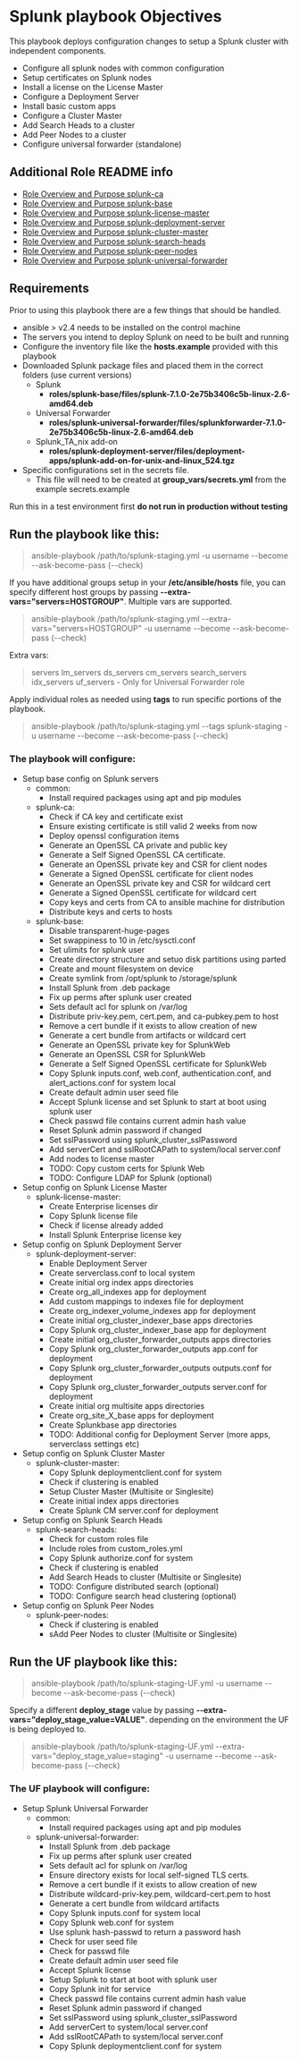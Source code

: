 # Splunk playbook Objectives
This playbook deploys configuration changes to setup a Splunk cluster with independent components.

  - Configure all splunk nodes with common configuration
  - Setup certificates on Splunk nodes
  - Install a license on the License Master
  - Configure a Deployment Server
  - Install basic custom apps
  - Configure a Cluster Master
  - Add Search Heads to a cluster
  - Add Peer Nodes to a cluster
  - Configure universal forwarder (standalone)

## Additional Role README info
- [Role Overview and Purpose splunk-ca](./roles/splunk-ca/README.md)
- [Role Overview and Purpose splunk-base](./roles/splunk-base/README.md)
- [Role Overview and Purpose splunk-license-master](./roles/splunk-license-master/README.md)
- [Role Overview and Purpose splunk-deployment-server](./roles/splunk-deployment-server/README.md)
- [Role Overview and Purpose splunk-cluster-master](./roles/splunk-cluster-master/README.md)
- [Role Overview and Purpose splunk-search-heads](./roles/splunk-search-heads/README.md)
- [Role Overview and Purpose splunk-peer-nodes](./roles/splunk-peer-nodes/README.md)
- [Role Overview and Purpose splunk-universal-forwarder](./roles/splunk-universal-forwarder/README.md)

## Requirements

Prior to using this playbook there are a few things that should be handled. 
  - ansible > v2.4 needs to be installed on the control machine
  - The servers you intend to deploy Splunk on need to be built and running
  - Configure the inventory file like the **hosts.example** provided with this playbook
  - Downloaded Splunk package files and placed them in the correct folders (use current versions)
    - Splunk
      - **roles/splunk-base/files/splunk-7.1.0-2e75b3406c5b-linux-2.6-amd64.deb**
    - Universal Forwarder
      - **roles/splunk-universal-forwarder/files/splunkforwarder-7.1.0-2e75b3406c5b-linux-2.6-amd64.deb**
    - Splunk_TA_nix add-on
      - **roles/splunk-deployment-server/files/deployment-apps/splunk-add-on-for-unix-and-linux_524.tgz**
  - Specific configurations set in the secrets file.
    - This file will need to be created at **group_vars/secrets.yml** from the example secrets.example

Run this in a test environment first **do not run in production without testing**

## Run the playbook like this:  
  >ansible-playbook /path/to/splunk-staging.yml -u username --become --ask-become-pass (--check)

If you have additional groups setup in your **/etc/ansible/hosts** file, you can specify different host groups by passing
**--extra-vars="servers=HOSTGROUP"**. Multiple vars are supported.
  >ansible-playbook /path/to/splunk-staging.yml --extra-vars="servers=HOSTGROUP" -u username --become --ask-become-pass (--check)

Extra vars:
  >servers
  >lm_servers
  >ds_servers
  >cm_servers
  >search_servers
  >idx_servers
  >uf_servers - Only for Universal Forwarder role

Apply individual roles as needed using **tags** to run specific portions of the playbook.
  >ansible-playbook /path/to/splunk-staging.yml --tags splunk-staging -u username --become --ask-become-pass (--check)

### The playbook will configure:
- Setup base config on Splunk servers
  - common:
    - Install required packages using apt and pip modules
  - splunk-ca:
    - Check if CA key and certificate exist
    - Ensure existing certificate is still valid 2 weeks from now
    - Deploy openssl configuration items
    - Generate an OpenSSL CA private and public key
    - Generate a Self Signed OpenSSL CA certificate.
    - Generate an OpenSSL private key and CSR for client nodes
    - Generate a Signed OpenSSL certificate for client nodes
    - Generate an OpenSSL private key and CSR for wildcard cert
    - Generate a Signed OpenSSL certificate for wildcard cert
    - Copy keys and certs from CA to ansible machine for distribution
    - Distribute keys and certs to hosts
  - splunk-base:
    - Disable transparent-huge-pages
    - Set swappiness to 10 in /etc/sysctl.conf
    - Set ulimits for splunk user
    - Create directory structure and setuo disk partitions using parted
    - Create and mount filesystem on device
    - Create symlink from /opt/splunk to /storage/splunk
    - Install Splunk from .deb package
    - Fix up perms after splunk user created
    - Sets default acl for splunk on /var/log
    - Distribute priv-key.pem, cert.pem, and ca-pubkey.pem to host
    - Remove a cert bundle if it exists to allow creation of new
    - Generate a cert bundle from artifacts or wildcard cert
    - Generate an OpenSSL private key for SplunkWeb
    - Generate an OpenSSL CSR for SplunkWeb
    - Generate a Self Signed OpenSSL certificate for SplunkWeb
    - Copy Splunk inputs.conf, web.conf, authentication.conf, and alert_actions.conf for system local
    - Create default admin user seed file
    - Accept Splunk license and set Splunk to start at boot using splunk user
    - Check passwd file contains current admin hash value
    - Reset Splunk admin password if changed
    - Set sslPassword using splunk_cluster_sslPassword
    - Add serverCert and sslRootCAPath to system/local server.conf
    - Add nodes to license master
    - TODO: Copy custom certs for Splunk Web
    - TODO: Configure LDAP for Splunk (optional)
- Setup config on Splunk License Master
  - splunk-license-master:
    - Create Enterprise licenses dir
    - Copy Splunk license file
    - Check if license already added
    - Install Splunk Enterprise license key
- Setup config on Splunk Deployment Server
  - splunk-deployment-server:
    - Enable Deployment Server
    - Create serverclass.conf to local system
    - Create initial org index apps directories
    - Create org_all_indexes app for deployment
    - Add custom mappings to indexes file for deployment
    - Create org_indexer_volume_indexes app for deployment
    - Create initial org_cluster_indexer_base apps directories
    - Copy Splunk org_cluster_indexer_base app for deployment
    - Create initial org_cluster_forwarder_outputs apps directories
    - Copy Splunk org_cluster_forwarder_outputs app.conf for deployment
    - Copy Splunk org_cluster_forwarder_outputs outputs.conf for deployment
    - Copy Splunk org_cluster_forwarder_outputs server.conf for deployment
    - Create initial org multisite apps directories
    - Create org_site_X_base apps for deployment
    - Create Splunkbase app directories
    - TODO: Additional config for Deployment Server (more apps, serverclass settings etc)
- Setup config on Splunk Cluster Master
  - splunk-cluster-master:
    - Copy Splunk deploymentclient.conf for system
    - Check if clustering is enabled
    - Setup Cluster Master (Multisite or Singlesite)
    - Create initial index apps directories
    - Create Splunk CM server.conf for deployment
- Setup config on Splunk Search Heads
  - splunk-search-heads:
    - Check for custom roles file
    - Include roles from custom_roles.yml
    - Copy Splunk authorize.conf for system
    - Check if clustering is enabled
    - Add Search Heads to cluster (Multisite or Singlesite)
    - TODO: Configure distributed search (optional)
    - TODO: Configure search head clustering (optional)
- Setup config on Splunk Peer Nodes
  - splunk-peer-nodes:
    - Check if clustering is enabled
    - sAdd Peer Nodes to cluster (Multisite or Singlesite)

## Run the UF playbook like this:  
  >ansible-playbook /path/to/splunk-staging-UF.yml -u username --become --ask-become-pass (--check)

Specify a different **deploy_stage** value by passing 
**--extra-vars="deploy_stage_value=VALUE"**. depending on the environment the UF is being deployed to.
  >ansible-playbook /path/to/splunk-staging-UF.yml --extra-vars="deploy_stage_value=staging" -u username --become --ask-become-pass (--check)

### The UF playbook will configure:
- Setup Splunk Universal Forwarder
  - common:
    - Install required packages using apt and pip modules
  - splunk-universal-forwarder:
    - Install Splunk from .deb package
    - Fix up perms after splunk user created
    - Sets default acl for splunk on /var/log
    - Ensure directory exists for local self-signed TLS certs.
    - Remove a cert bundle if it exists to allow creation of new
    - Distribute wildcard-priv-key.pem, wildcard-cert.pem to host
    - Generate a cert bundle from wildcard artifacts
    - Copy Splunk inputs.conf for system local
    - Copy Splunk web.conf for system
    - Use splunk hash-passwd to return a password hash
    - Check for user seed file
    - Check for passwd file
    - Create default admin user seed file
    - Accept Splunk license
    - Setup Splunk to start at boot with splunk user
    - Copy Splunk init for service
    - Check passwd file contains current admin hash value
    - Reset Splunk admin password if changed
    - Set sslPassword using splunk_cluster_sslPassword
    - Add serverCert to system/local server.conf
    - Add sslRootCAPath to system/local server.conf
    - Copy Splunk deploymentclient.conf for system